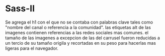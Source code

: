 # Sass-II
Se agrega el h1 con el que no se contaba con palabras clave tales como "nombre del canal o referencia a la comunidad".
las etiquetas alt de las imagenes contienen referencias a las redes sociales mas comunes.
el tamaño de las imagenes a excepcion de las del carrusel fueron reducidas a un tercio de su tamaño origila y recortadas en su peso para hacerlas mas ligeras para el navegador.
